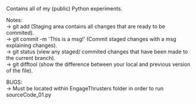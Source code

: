 Contains all of my (public) Python experiments.  

Notes:  
-> git add (Staging area contains all changes that are ready to be commited).  
-> git commit -m 'This is a msg!' (Commit staged changes with a msg explaining changes).  
-> git status (view any staged/ commited changes that have been made to the current branch).  
-> git difftool (show the difference between your local and previous version of the file).  

BUGS:  
-> Must be located within EngageThrusters folder in order to run sourceCode_01.py  
